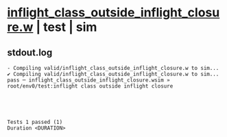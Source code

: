 # [inflight_class_outside_inflight_closure.w](../../../../../examples/tests/valid/inflight_class_outside_inflight_closure.w) | test | sim

## stdout.log
```log
- Compiling valid/inflight_class_outside_inflight_closure.w to sim...
✔ Compiling valid/inflight_class_outside_inflight_closure.w to sim...
pass ─ inflight_class_outside_inflight_closure.wsim » root/env0/test:inflight class outside inflight closure
 




Tests 1 passed (1) 
Duration <DURATION>

```


